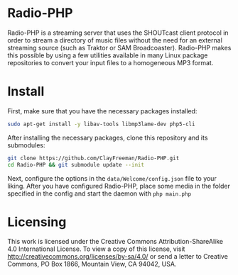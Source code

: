 Radio-PHP
=========

Radio-PHP is a streaming server that uses the SHOUTcast client protocol in order
to stream a directory of music files without the need for an external streaming
source (such as Traktor or SAM Broadcoaster).  Radio-PHP makes this possible by
using a few utilities available in many Linux package repositories to convert
your input files to a homogeneous MP3 format.

Install
=======

First, make sure that you have the necessary packages installed:
```sh
sudo apt-get install -y libav-tools libmp3lame-dev php5-cli
```

After installing the necessary packages, clone this repository and its
submodules:
```sh
git clone https://github.com/ClayFreeman/Radio-PHP.git
cd Radio-PHP && git submodule update --init
```

Next, configure the options in the `data/Welcome/config.json` file to your
liking. After you have configured Radio-PHP, place some media in the folder
specified in the config and start the daemon with `php main.php`

Licensing
=========

This work is licensed under the Creative Commons Attribution-ShareAlike 4.0
International License. To view a copy of this license, visit
http://creativecommons.org/licenses/by-sa/4.0/ or send a letter to Creative
Commons, PO Box 1866, Mountain View, CA 94042, USA.
